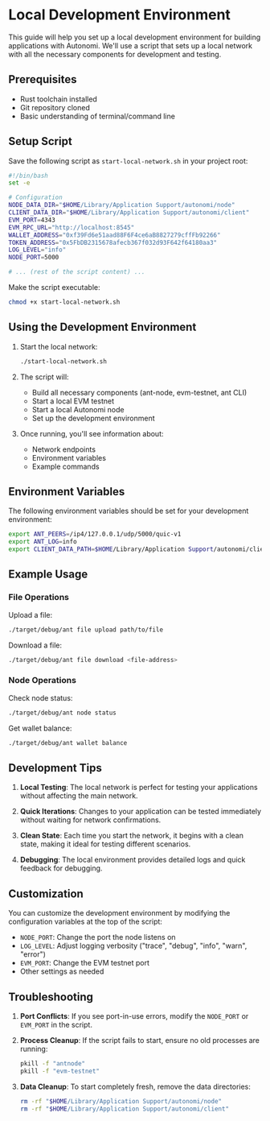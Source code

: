 # Local Development Environment

This guide will help you set up a local development environment for building applications with Autonomi. We'll use a script that sets up a local network with all the necessary components for development and testing.

## Prerequisites

- Rust toolchain installed
- Git repository cloned
- Basic understanding of terminal/command line

## Setup Script

Save the following script as `start-local-network.sh` in your project root:

```bash
#!/bin/bash
set -e

# Configuration
NODE_DATA_DIR="$HOME/Library/Application Support/autonomi/node"
CLIENT_DATA_DIR="$HOME/Library/Application Support/autonomi/client"
EVM_PORT=4343
EVM_RPC_URL="http://localhost:8545"
WALLET_ADDRESS="0xf39Fd6e51aad88F6F4ce6aB8827279cffFb92266"
TOKEN_ADDRESS="0x5FbDB2315678afecb367f032d93F642f64180aa3"
LOG_LEVEL="info"
NODE_PORT=5000

# ... (rest of the script content) ...
```

Make the script executable:

```bash
chmod +x start-local-network.sh
```

## Using the Development Environment

1. Start the local network:

   ```bash
   ./start-local-network.sh
   ```

2. The script will:
   - Build all necessary components (ant-node, evm-testnet, ant CLI)
   - Start a local EVM testnet
   - Start a local Autonomi node
   - Set up the development environment

3. Once running, you'll see information about:
   - Network endpoints
   - Environment variables
   - Example commands

## Environment Variables

The following environment variables should be set for your development environment:

```bash
export ANT_PEERS=/ip4/127.0.0.1/udp/5000/quic-v1
export ANT_LOG=info
export CLIENT_DATA_PATH=$HOME/Library/Application Support/autonomi/client
```

## Example Usage

### File Operations

Upload a file:

```bash
./target/debug/ant file upload path/to/file
```

Download a file:

```bash
./target/debug/ant file download <file-address>
```

### Node Operations

Check node status:

```bash
./target/debug/ant node status
```

Get wallet balance:

```bash
./target/debug/ant wallet balance
```

## Development Tips

1. **Local Testing**: The local network is perfect for testing your applications without affecting the main network.

2. **Quick Iterations**: Changes to your application can be tested immediately without waiting for network confirmations.

3. **Clean State**: Each time you start the network, it begins with a clean state, making it ideal for testing different scenarios.

4. **Debugging**: The local environment provides detailed logs and quick feedback for debugging.

## Customization

You can customize the development environment by modifying the configuration variables at the top of the script:

- `NODE_PORT`: Change the port the node listens on
- `LOG_LEVEL`: Adjust logging verbosity ("trace", "debug", "info", "warn", "error")
- `EVM_PORT`: Change the EVM testnet port
- Other settings as needed

## Troubleshooting

1. **Port Conflicts**: If you see port-in-use errors, modify the `NODE_PORT` or `EVM_PORT` in the script.

2. **Process Cleanup**: If the script fails to start, ensure no old processes are running:

   ```bash
   pkill -f "antnode"
   pkill -f "evm-testnet"
   ```

3. **Data Cleanup**: To start completely fresh, remove the data directories:

   ```bash
   rm -rf "$HOME/Library/Application Support/autonomi/node"
   rm -rf "$HOME/Library/Application Support/autonomi/client"
   ```
